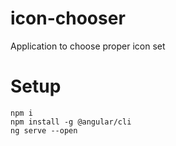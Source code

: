 # icon-chooser
Application to choose proper icon set

# Setup

```
npm i
npm install -g @angular/cli
ng serve --open
```
